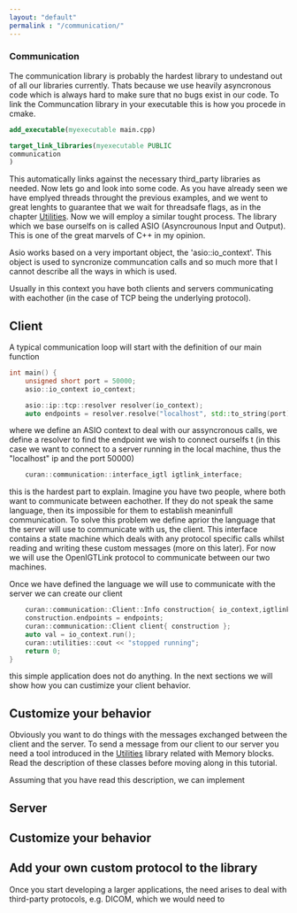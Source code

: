 ```yaml
---
layout: "default"
permalink : "/communication/"
---
```


### Communication

The communication library is probably the hardest library to undestand out of all our libraries currently. Thats because we use heavily asyncronous code which is always hard to make sure that no bugs exist in our code. To link the Communcation library in your executable this is how you procede in cmake. 

```cmake
add_executable(myexecutable main.cpp)

target_link_libraries(myexecutable PUBLIC
communication
)
```

This automatically links against the necessary third_party libraries as needed. Now lets go and look into some code. As you have already seen we have emplyed threads throught the previous examples, and we went to great lenghts to guarantee  that we wait for threadsafe flags, as in the chapter [Utilities](/utilities/). Now we will employ a similar tought process. The library which we base ourselfs on is called ASIO (Asyncrounous Input and Output). This is one of the great marvels of C++ in my opinion. 

Asio works based on a very important object, the 'asio::io_context'. This object is used to syncronize communcation calls and so much more that I cannot describe all the ways in which is used.

Usually in this context you have both clients and servers communicating with eachother (in the case of TCP being the underlying protocol). 

## Client

A typical communication loop will start with the definition of our main function 

```cpp
int main() {
	unsigned short port = 50000;
	asio::io_context io_context;

	asio::ip::tcp::resolver resolver(io_context);
	auto endpoints = resolver.resolve("localhost", std::to_string(port));
```

where we define an ASIO context to deal with our assyncronous calls, we define a resolver to find the endpoint we wish to connect ourselfs t (in this case we want to connect to a server running in the local machine, thus the "localhost" ip and the port 50000)

```cpp
	curan::communication::interface_igtl igtlink_interface;
```

this is the hardest part to explain. Imagine you have two people, where both want to communicate between eachother. If they do not speak the same language, then its impossible for them to establish meaninfull communication. To solve this problem we define aprior the language that the server will use to communicate with us, the client. This interface contains a state machine which deals with any protocol specific calls whilst reading and writing these custom messages (more on this later). For now we will use the OpenIGTLink protocol to communicate between our two machines. 

Once we have defined the language we will use to communicate with the server we can create our client 

```cpp
	curan::communication::Client::Info construction{ io_context,igtlink_interface };
	construction.endpoints = endpoints;
	curan::communication::Client client{ construction };
	auto val = io_context.run();
	curan::utilities::cout << "stopped running";
	return 0;
}
```

this simple application does not do anything. In the next sections we will show how you can custimize your client behavior. 

## Customize your behavior 

Obviously you want to do things with the messages exchanged between the client and the server. To send a message from our client to our server you need a tool introduced in the [Utilities](/utilities/) library related with Memory blocks. Read the description of these classes before moving along in this tutorial. 

Assuming that you have read this description, we can implement 


## Server

## Customize your behavior 

## Add your own custom protocol to the library

Once you start developing a larger applications, the need arises to deal with third-party protocols, e.g. DICOM, which we would need to 
